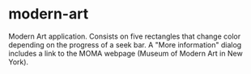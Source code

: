 # modern-art 

Modern Art application.
Consists on five rectangles that change color depending on the progress of a seek bar. A "More information" dialog includes a link to the MOMA webpage (Museum of Modern Art in New York).
